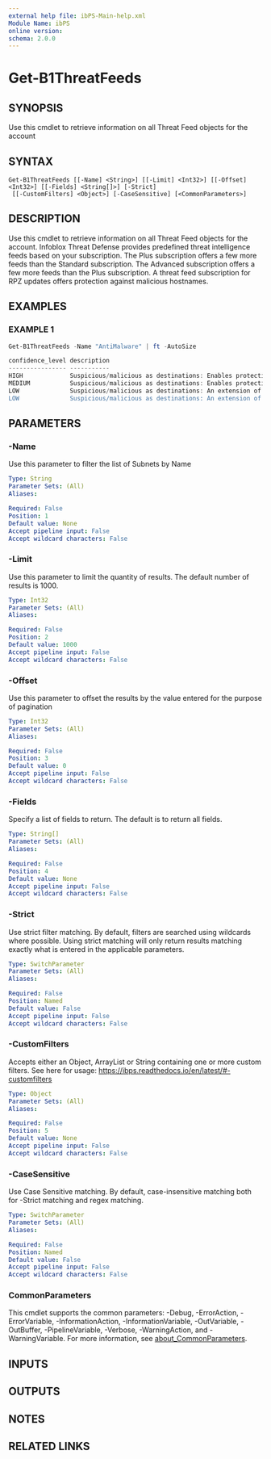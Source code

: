 ```yaml
---
external help file: ibPS-Main-help.xml
Module Name: ibPS
online version:
schema: 2.0.0
---
```


# Get-B1ThreatFeeds

## SYNOPSIS
Use this cmdlet to retrieve information on all Threat Feed objects for the account

## SYNTAX

```
Get-B1ThreatFeeds [[-Name] <String>] [[-Limit] <Int32>] [[-Offset] <Int32>] [[-Fields] <String[]>] [-Strict]
 [[-CustomFilters] <Object>] [-CaseSensitive] [<CommonParameters>]
```

## DESCRIPTION
Use this cmdlet to retrieve information on all Threat Feed objects for the account.
Infoblox Threat Defense provides predefined threat intelligence feeds based on your subscription.
The Plus subscription offers a few more feeds than the Standard subscription.
The Advanced subscription offers a few more feeds than the Plus subscription.
A threat feed subscription for RPZ updates offers protection against malicious hostnames.

## EXAMPLES

### EXAMPLE 1
```powershell
Get-B1ThreatFeeds -Name "AntiMalware" | ft -AutoSize

confidence_level description
---------------- -----------
HIGH             Suspicious/malicious as destinations: Enables protection against known malicious hostname threats that can take action on or control of your systems, such as Malware Command & Control, Malware Download, and active Phishing sites.
MEDIUM           Suspicious/malicious as destinations: Enables protection against known malicious or compromised IP addresses. These are known to host threats that can take action on or control of your systems, such as Malware Command & Control, Malware Download, and active Phishing si…
LOW              Suspicious/malicious as destinations: An extension of the AntiMalware IP feed that contains recently expired Malware IP's with an extended time-to-live (TTL) applied. The extended time-to-live (TTL) provides an extended reach of protection for the DNS FW, but may also …
LOW              Suspicious/malicious as destinations: An extension of the Base and AntiMalware feed that contains recently expired hostname
```

## PARAMETERS

### -Name
Use this parameter to filter the list of Subnets by Name

```yaml
Type: String
Parameter Sets: (All)
Aliases:

Required: False
Position: 1
Default value: None
Accept pipeline input: False
Accept wildcard characters: False
```

### -Limit
Use this parameter to limit the quantity of results.
The default number of results is 1000.

```yaml
Type: Int32
Parameter Sets: (All)
Aliases:

Required: False
Position: 2
Default value: 1000
Accept pipeline input: False
Accept wildcard characters: False
```

### -Offset
Use this parameter to offset the results by the value entered for the purpose of pagination

```yaml
Type: Int32
Parameter Sets: (All)
Aliases:

Required: False
Position: 3
Default value: 0
Accept pipeline input: False
Accept wildcard characters: False
```

### -Fields
Specify a list of fields to return.
The default is to return all fields.

```yaml
Type: String[]
Parameter Sets: (All)
Aliases:

Required: False
Position: 4
Default value: None
Accept pipeline input: False
Accept wildcard characters: False
```

### -Strict
Use strict filter matching.
By default, filters are searched using wildcards where possible.
Using strict matching will only return results matching exactly what is entered in the applicable parameters.

```yaml
Type: SwitchParameter
Parameter Sets: (All)
Aliases:

Required: False
Position: Named
Default value: False
Accept pipeline input: False
Accept wildcard characters: False
```

### -CustomFilters
Accepts either an Object, ArrayList or String containing one or more custom filters.
See here for usage: https://ibps.readthedocs.io/en/latest/#-customfilters

```yaml
Type: Object
Parameter Sets: (All)
Aliases:

Required: False
Position: 5
Default value: None
Accept pipeline input: False
Accept wildcard characters: False
```

### -CaseSensitive
Use Case Sensitive matching.
By default, case-insensitive matching both for -Strict matching and regex matching.

```yaml
Type: SwitchParameter
Parameter Sets: (All)
Aliases:

Required: False
Position: Named
Default value: False
Accept pipeline input: False
Accept wildcard characters: False
```

### CommonParameters
This cmdlet supports the common parameters: -Debug, -ErrorAction, -ErrorVariable, -InformationAction, -InformationVariable, -OutVariable, -OutBuffer, -PipelineVariable, -Verbose, -WarningAction, and -WarningVariable. For more information, see [about_CommonParameters](http://go.microsoft.com/fwlink/?LinkID=113216).

## INPUTS

## OUTPUTS

## NOTES

## RELATED LINKS
